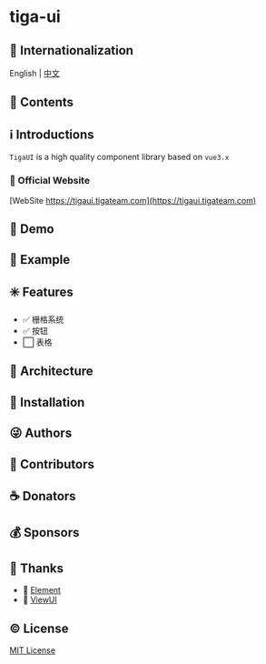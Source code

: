 # tiga-ui

## :large_blue_circle: Internationalization

English | [中文](README_zh.md)

## :book: Contents

## :information_source: Introductions

`TigaUI` is a high quality component library based on `vue3.x`

### :bell: Official Website

[WebSite  https://tigaui.tigateam.com](https://tigaui.tigateam.com)

## :foggy: Demo

## :large_blue_diamond: Example

## :eight_spoked_asterisk: Features

* :white_check_mark: 栅格系统
* :white_check_mark: 按钮
* :white_large_square: 表格

## :leaves: Architecture

## :gem: Installation

## :stuck_out_tongue_winking_eye: Authors

## :stars: Contributors

## :coffee: Donators

## :moneybag: Sponsors

## :clap: Thanks

* :green_heart: [Element](https://element.eleme.cn/#/zh-CN)
* :green_heart: [ViewUI](https://iviewui.com/)

## :copyright: License

[MIT License](LICENSE)
